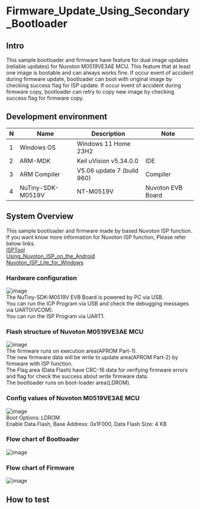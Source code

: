 # Firmware_Update_Using_Secondary_Bootloader

## Intro
This sample bootloader and firmware have feature for dual image updates (reliable updates) for Nuvoton M0519VE3AE MCU.
This feature that at least one image is bootable and can always works fine.
If occur event of accident during firmware update, bootloader can boot with original image by checking success flag for ISP update.
If occur event of accident during firmware copy, bootloader can retry to copy new image by checking success flag for firmware copy.

## Development environment
|N|Name|Description|Note|
|---|---|---|---|
|1|Windows OS|Windows 11 Home 23H2||
|2|ARM-MDK|Keil uVision v5.34.0.0|IDE|
|3|ARM Compiler|V5.06 update 7 (build 960)|Compiler|
|4|NuTiny-SDK-M0519V|NT-M0519V|Nuvoton EVB Board|

## System Overview
This sample bootloader and firmware made by based Nuvoton ISP function. If you want know more information for Nuvoton ISP function, Please refer below links.</br>
[ISPTool](https://github.com/OpenNuvoton/ISPTool)</br>
[Using_Nuvoton_ISP_on_the_Android](https://github.com/Super-Thomas/Using_Nuvoton_ISP_on_the_Android)</br>
[Nuvoton_ISP_Lite_for_Windows](https://github.com/Super-Thomas/Nuvoton_ISP_Lite_for_Windows)</br>

### Hardware configuration
![image](https://github.com/user-attachments/assets/0014fdc2-a2a1-4740-b01b-5edd1cbba289)</br>
The NuTiny-SDK-M0519V EVB Board is powered by PC via USB.</br>
You can run the ICP Program via USB and check the debugging messages via UART0(VCOM).</br>
You can run the ISP Program via UART1.</br>

### Flash structure of Nuvoton M0519VE3AE MCU
![image](https://github.com/user-attachments/assets/69975453-82b9-48be-af00-620715d184f9)</br>
The firmware runs on execution area(APROM Part-1).</br>
The new firmware data will be write to update area(APROM Part-2) by firmware with ISP function.</br>
The Flag area (Data Flash) have CRC-16 data for verifying firmware errors and flag for check the success about write firmware data.</br>
The bootloader runs on boot-loader area(LDROM).</br>

### Config values ​​of Nuvoton M0519VE3AE MCU
![image](https://github.com/user-attachments/assets/a45d2e60-51dd-4805-a811-f9aab3d4cad0)</br>
Boot Options: LDROM</br>
Enable Data Flash, Base Address: 0x1F000, Data Flash Size: 4 KB</br>

### Flow chart of Bootloader
![image](https://github.com/user-attachments/assets/852ffa44-bbe8-493f-9943-b93c2f46b75c)

### Flow chart of Firmware
![image](https://github.com/user-attachments/assets/ccf61618-e967-42b8-bd63-998ab23cda18)

## How to test
